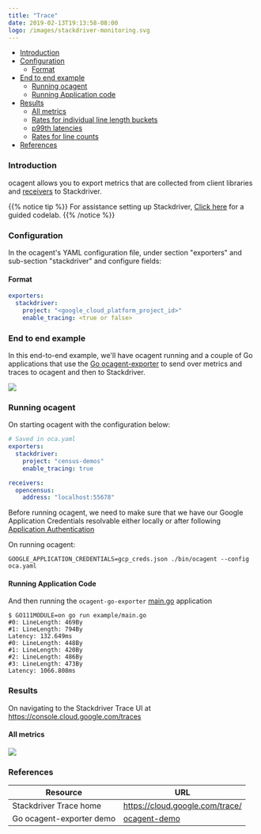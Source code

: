 ```yaml
---
title: "Trace"
date: 2019-02-13T19:13:58-08:00
logo: /images/stackdriver-monitoring.svg
---
```


- [Introduction](#introduction)
- [Configuration](#configuration)
    - [Format](#format)
- [End to end example](#end-to-end-example)
    - [Running ocagent](#running-ocagent)
    - [Running Application code](#running-application-code)
- [Results](#results)
    - [All metrics](#all-metrics)
    - [Rates for individual line length buckets](#rates-for-individual-line-length-buckets)
    - [p99th latencies](#p99th-latencies)
    - [Rates for line counts](#rates-for-line-counts)
- [References](#references)

### Introduction

ocagent allows you to export metrics that are collected from client libraries and [receivers](/agent/receivers) to Stackdriver.

{{% notice tip %}}
For assistance setting up Stackdriver, [Click here](/codelabs/stackdriver) for a guided codelab.
{{% /notice %}}

### Configuration

In the ocagent's YAML configuration file, under section "exporters" and sub-section "stackdriver" and configure
fields: 

#### Format

```yaml
exporters:
  stackdriver:
    project: "<google_cloud_platform_project_id>"
    enable_tracing: <true or false>
```

### End to end example

In this end-to-end example, we'll have ocagent running and a couple of Go applications
that use the [Go ocagent-exporter](/exporters/supported-exporters/go/ocagent)
to send over metrics and traces to ocagent and then to Stackdriver.

![](/images/ocagent-exporter-stackdriver-architecture-schematic.png)

### Running ocagent

On starting ocagent with the configuration below:
```yaml
# Saved in oca.yaml
exporters:
  stackdriver:
    project: "census-demos"
    enable_tracing: true

receivers:
  opencensus:
    address: "localhost:55678"
```

Before running ocagent, we need to make sure that we have our Google Application Credentials resolvable either locally
or after following [Application Authentication](https://cloud.google.com/docs/authentication/production)

On running ocagent:

```shell
GOOGLE_APPLICATION_CREDENTIALS=gcp_creds.json ./bin/ocagent --config oca.yaml
```

#### Running Application Code

And then running the `ocagent-go-exporter` [main.go](/exporters/supported-exporters/go/ocagent/#end-to-end-example) application

```shell
$ GO111MODULE=on go run example/main.go 
#0: LineLength: 469By
#1: LineLength: 794By
Latency: 132.649ms
#0: LineLength: 448By
#1: LineLength: 420By
#2: LineLength: 486By
#3: LineLength: 473By
Latency: 1066.808ms
```

### Results

On navigating to the Stackdriver Trace UI at https://console.cloud.google.com/traces

####  All metrics
![](/images/ocagent-exporter-stackdriver-all-traces.png)

### References

Resource|URL
---|---
Stackdriver Trace home|https://cloud.google.com/trace/
Go ocagent-exporter demo|[ocagent-demo](/exporters/supported-exporters/go/ocagent/#end-to-end-example)
